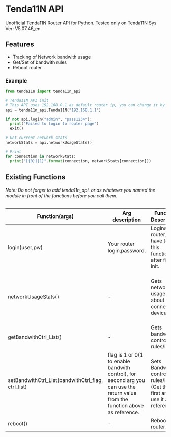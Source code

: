# Tenda11N API
Unofficial Tenda11N Router API for Python. Tested only on Tenda11N Sys Ver: V5.07.46_en.

## Features
- Tracking of Network bandwith usage
- Get/Set of bandwith rules
- Reboot router

### Example
```python
from tenda11n import tenda11n_api

# Tenda11N API init
# This API uses 192.168.0.1 as default router ip, you can change it by Tenda11N("192.168.X.X")
api = tenda11n_api.Tenda11N("192.168.1.1") 

if not api.login("admin", "pass1234"):
  print("Failed to login to router page")
  exit()

# Get current network stats
networkStats = api.networkUsageStats()

# Print 
for connection in networkStats:
  print("[{0}]{1}".format(connection, networkStats[connection]))
```

## Existing Functions
###### Note: Do not forget to add tenda11n_api. or as whatever you named the module in front of the functions before you call them.

| Function(args)                                     | Arg description                                                                                                                 | Function Description                                                           | Return value                                                     |
|----------------------------------------------------|---------------------------------------------------------------------------------------------------------------------------------|--------------------------------------------------------------------------------|------------------------------------------------------------------|
| login(user,pw)                                     | Your router login,password.                                                                                                     | Logins to router, you have to call this function after first init.             | returns False on fail otherwise True                             |
| networkUsageStats()                                |                                                                -                                                                | Gets network usage stats about every connected device.                         | returns a dict with every ip as key. Returns empty dict on fail. |
| getBandwithCtrl_List()                             |                                                                -                                                                | Gets bandwith control rules/list.                                              | Returns a array of rules.                                        |
| setBandwithCtrl_List(bandwithCtrl_flag, ctrl_list) | flag is 1 or 0(1 to enable bandwith control), for second arg you can use the return value from the function above as reference. | Sets Bandwith control rules/list. (Get the list first and use it as reference) | Returns a array of new rules.                                    |
| reboot()                                           |                                                                -                                                                | Reboots the router.                                                            | Returns nothing.                                                 |
